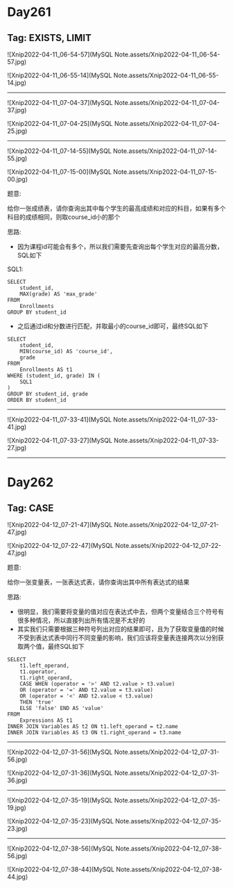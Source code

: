 # Day261

## Tag: EXISTS, LIMIT

![Xnip2022-04-11_06-54-57](MySQL Note.assets/Xnip2022-04-11_06-54-57.jpg)



![Xnip2022-04-11_06-55-14](MySQL Note.assets/Xnip2022-04-11_06-55-14.jpg)

<hr>





![Xnip2022-04-11_07-04-37](MySQL Note.assets/Xnip2022-04-11_07-04-37.jpg)



![Xnip2022-04-11_07-04-25](MySQL Note.assets/Xnip2022-04-11_07-04-25.jpg)

<hr>



![Xnip2022-04-11_07-14-55](MySQL Note.assets/Xnip2022-04-11_07-14-55.jpg)



![Xnip2022-04-11_07-15-00](MySQL Note.assets/Xnip2022-04-11_07-15-00.jpg)

题意:

给你一张成绩表，请你查询出其中每个学生的最高成绩和对应的科目，如果有多个科目的成绩相同，则取course_id小的那个



思路:

- 因为课程id可能会有多个，所以我们需要先查询出每个学生对应的最高分数，SQL如下

SQL1:

```mysql
SELECT
	student_id,
	MAX(grade) AS 'max_grade'
FROM
	Enrollments
GROUP BY student_id
```



- 之后通过id和分数进行匹配，并取最小的course_id即可，最终SQL如下

```mysql
SELECT
    student_id,
    MIN(course_id) AS 'course_id',
    grade
FROM
    Enrollments AS t1
WHERE (student_id, grade) IN (
    SQL1
)
GROUP BY student_id, grade
ORDER BY student_id
```

<hr>



![Xnip2022-04-11_07-33-41](MySQL Note.assets/Xnip2022-04-11_07-33-41.jpg)



![Xnip2022-04-11_07-33-27](MySQL Note.assets/Xnip2022-04-11_07-33-27.jpg)

<hr>













# Day262

## Tag: CASE

![Xnip2022-04-12_07-21-47](MySQL Note.assets/Xnip2022-04-12_07-21-47.jpg)



![Xnip2022-04-12_07-22-47](MySQL Note.assets/Xnip2022-04-12_07-22-47.jpg)

题意:

给你一张变量表，一张表达式表，请你查询出其中所有表达式的结果





思路:

- 很明显，我们需要将变量的值对应在表达式中去，但两个变量结合三个符号有很多种情况，所以直接列出所有情况是不太好的
- 其实我们只需要根据三种符号列出对应的结果即可，且为了获取变量值的时候不受到表达式表中同行不同变量的影响，我们应该将变量表连接两次以分别获取两个值，最终SQL如下

```mysql
SELECT
    t1.left_operand,
    t1.operator,
    t1.right_operand,
    CASE WHEN (operator = '>' AND t2.value > t3.value)
    OR (operator = '=' AND t2.value = t3.value)
    OR (operator = '<' AND t2.value < t3.value)
    THEN 'true'
    ELSE 'false' END AS 'value'
FROM
    Expressions AS t1
INNER JOIN Variables AS t2 ON t1.left_operand = t2.name
INNER JOIN Variables AS t3 ON t1.right_operand = t3.name
```

<hr>



![Xnip2022-04-12_07-31-56](MySQL Note.assets/Xnip2022-04-12_07-31-56.jpg)



![Xnip2022-04-12_07-31-36](MySQL Note.assets/Xnip2022-04-12_07-31-36.jpg)

<hr>



![Xnip2022-04-12_07-35-19](MySQL Note.assets/Xnip2022-04-12_07-35-19.jpg)



![Xnip2022-04-12_07-35-23](MySQL Note.assets/Xnip2022-04-12_07-35-23.jpg)

<hr>



![Xnip2022-04-12_07-38-56](MySQL Note.assets/Xnip2022-04-12_07-38-56.jpg)



![Xnip2022-04-12_07-38-44](MySQL Note.assets/Xnip2022-04-12_07-38-44.jpg)





















